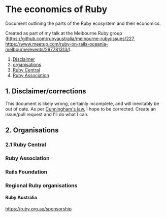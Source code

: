 # The economics of Ruby
Document outlining the parts of the Ruby ecosystem and their economics.

Created as part of my talk at the Melbourne Ruby group (https://github.com/rubyaustralia/melbourne-ruby/issues/227, https://www.meetup.com/ruby-on-rails-oceania-melbourne/events/297781313/).

1. [Disclaimer](#disclaimer)
2. [organisations](#organisations)
  1. [Ruby Central](#ruby-central)
  2. [Ruby Association](#ruby-assocication)

## 1. Disclaimer/corrections <a name="disclaimer"></a>

This document is likely wrong, certainly incomplete, and will inevitably be out of date.  As per [Cunningham's law](https://meta.wikimedia.org/wiki/Cunningham%27s_Law), I hope to be corrected.  Create an issue/pull request and I'll do what I can.

## 2. Organisations<a name="organisations"></a>

### 2.1 Ruby Central<a name="ruby-central"></a>

### Ruby Association<a name="ruby-assocication"></a>

### Rails Foundation

### Regional Ruby organisations

#### Ruby Australia

https://ruby.org.au/sponsorship
